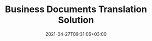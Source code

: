 ---
############################# Static ############################
layout: "product"
date: 2021-04-27T09:31:06+03:00
draft: false

############################# Head ############################
head_title: "Cloud, On-Premise Document Translation Solution & Apps"
head_description: "REST APIs for documents and text translation. Supports translating cloud hosted Microsoft Word and Excel document formats."

############################# Header ############################
title: "Business Documents Translation Solution"
description: "‎Accurately translate text and business documents created in Microsoft Word, Excel & PowerPoint file formats into other languages across popular platforms."

############################# APIs ###############################
apis:
  enable: true

  api:
    # api loop
    - title: "GroupDocs.Translation Cloud APIs Include"
      link: "https://sdks.groupdocs.cloud/translation/family"
      label: "View All Cloud APIs"
      api_product:
        # api_product loop
        - link: "https://sdks.groupdocs.cloud/translation/curl/"
          img_alt: "GroupDocs.Translation Cloud for cURL"
          image: "/sdk/272x272/groupdocs_viewer-for-curl.webp"
          product: "GroupDocs.Translation"
          platform: "cURL"
          content: "Work with cURL RESTful document translation API to quickly render and display Microsoft Office, PDF and other common file formats in your applications."

        # api_product loop
        - link: "https://sdks.groupdocs.cloud/translation/net/"
          img_alt: "GroupDocs.Translation Cloud SDK for .NET"
          image: "/sdk/272x272/groupdocs_viewer-for-net.webp"
          product: "GroupDocs.Translation"
          platform: ".NET"
          content: "Add powerful document formats viewing capabilities in .NET applications using Cloud SDK for .NET. View documents in HTML, PDF or as image."

        # api_product loop
        - link: "https://sdks.groupdocs.cloud/translation/java/"
          img_alt: "GroupDocs.Translation Cloud SDK for Java"
          image: "/sdk/272x272/groupdocs_viewer-for-java.webp"
          product: "GroupDocs.Translation"
          platform: "Java"
          content: "Add high fidelity document rendering features to your java applications with specially designed document translation SDK for Java."

    # api loop
    - title: "GroupDocs.Translation On Premise APIs Include"
      link: "/translation"
      label: "View All On Premise APIs"
      api_product:
        # api_product loop
        - link: "https://products.groupdocs.app/translation/net/"
          img_alt: "GroupDocs.Translation for .NET"
          image: "https://www.groupdocs.cloud/templates/groupdocs/images/product-logos/90x90/groupdocs-splitter-net.webp"
          product: "GroupDocs.Translation for"
          platform: ".NET"
          content: "Comming Soon!"

        # api_product loop
        - link: "https://products.groupdocs.app/translation/java/"
          img_alt: "GroupDocs.Translation for Java"
          image: "https://www.groupdocs.cloud/templates/groupdocs/images/product-logos/90x90/groupdocs-splitter-java.webp"
          product: "GroupDocs.Translation for"
          platform: "Java"
          content: "Comming Soon!"

    # api loop
    - title: "GroupDocs.Translation Cross Platform Apps Include"
      link: "https://products.groupdocs.app/translation/family"
      label: "View All Cross Platform Apps"
      api_product:
        # api_product loop
        - link: "https://products.groupdocs.app/translation/total"
          img_alt: "GroupDocs.Translation Total"
          image: "https://www.aspose.cloud/templates/asposeapp/images/products/logo/aspose_viewer-app.webp"
          product: "GroupDocs.Translation"
          platform: "Total"
          content: "Free online app to view more than 90 file formats from any browser of your choice."

        # api_product loop
        - link: "https://products.groupdocs.app/translation/docx"
          img_alt: "GroupDocs.Translation DOCX"
          image: "https://www.aspose.cloud/templates/groupdocsapp/images/products/logo/groupdocs_words-app.webp"
          product: "GroupDocs.Translation"
          platform: "DOCX"
          content: "Free web app to view Microsoft Word files online from any device."

        # api_product loop
        - link: "https://products.groupdocs.app/translation/pdf"
          img_alt: "GroupDocs.Translation PDF"
          image: "https://www.aspose.cloud/templates/groupdocsapp/images/products/logo/groupdocs_pdf-app.webp"
          product: "GroupDocs.Translation"
          platform: "PDF"
          content: "View Portable Document Format (PDF) directly from your web browser."

############################# Testimonials ###############################
testimonials:
  link: "https://products.groupdocs.app/translation/pdf"
  enable: false
  bg_color: "bg-gray"

  testimonial:
    # testimonial item loop
    - name: "Margot Baill"
      designation: "Product Development Director at Hireology"
      content: "Integrating GroupDocs.Translation for Cloud API was simple with their fantastic Ruby SDK. There aren't that many companies out there who are willing to work with us on what we want. It's a great partnership."

    # testimonial item loop
    - name: "Mats Oustad"
      designation: "Senior Consultant/Partner at Novanet AS"
      content: "After implementing and using GroupDocs.Translation for .NET in the project it looks to be working very well. I have tested with a lot of documents and so far so good. Everything I've thrown at it renders nicely and looks just as good as it would in a PDF translation or MS Word."
              
    # testimonial item loop
    - name: "Martin Lasarga"
      designation: "Product Manager at Axentria ECM by G.S.I."
      content: "Excellent service and excellent products. They were extremely helpful and responsive during the GroupDocs.Translation for .NET implementation process, can't recommend them highly enough."

############################# Back to top ###############################
back_to_top:
  enable: true
---